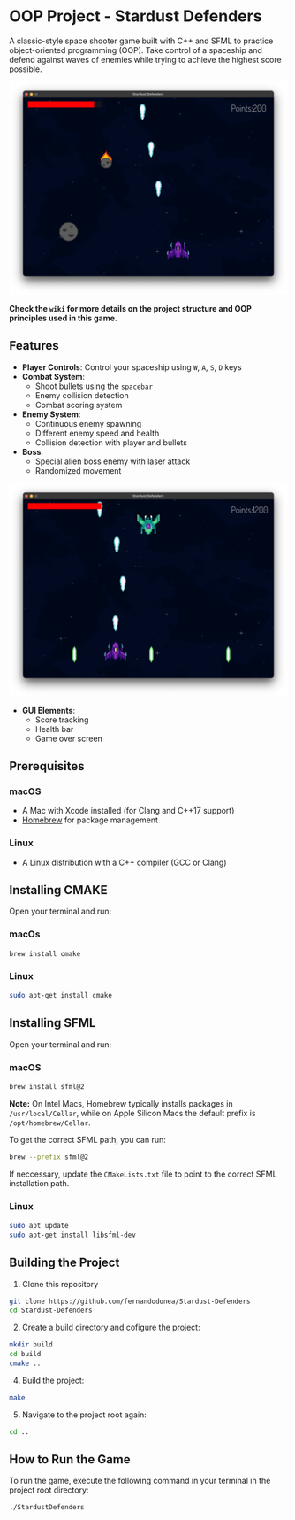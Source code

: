 # OOP Project - Stardust Defenders

A classic-style space shooter game built with C++ and SFML to practice object-oriented programming (OOP). Take control of a spaceship and defend against waves of enemies while trying to achieve the highest score possible.


![Game Screenshot](/resources/screenshots/gameplay-normal.png)


**Check the `wiki` for more details on the project structure and OOP principles used in this game.**

## Features

- **Player Controls**: Control your spaceship using `W`, `A`, `S`, `D` keys
- **Combat System**: 
  - Shoot bullets using the `spacebar`
  - Enemy collision detection
  - Combat scoring system
- **Enemy System**:
  - Continuous enemy spawning
  - Different enemy speed and health
  - Collision detection with player and bullets
- **Boss**:
  - Special alien boss enemy with laser attack 
  - Randomized movement

![Game Screenshot](/resources/screenshots/gameplay-boss.png)
- **GUI Elements**:
  - Score tracking
  - Health bar
  - Game over screen


## Prerequisites
### macOS
- A Mac with Xcode installed (for Clang and C++17 support)
- [Homebrew](https://brew.sh/) for package management

### Linux
- A Linux distribution with a C++ compiler (GCC or Clang)

## Installing CMAKE
Open your terminal and run:
### macOs
```
brew install cmake
```
### Linux
```bash
sudo apt-get install cmake
```

## Installing SFML
Open your terminal and run:
### macOS
```bash
brew install sfml@2
```
**Note:** On Intel Macs, Homebrew typically installs packages in `/usr/local/Cellar`, while on Apple Silicon Macs the default prefix is `/opt/homebrew/Cellar`. 

To get the correct SFML path, you can run:

```bash
brew --prefix sfml@2
```

If neccessary, update the `CMakeLists.txt` file  to point to the correct SFML installation path.

### Linux
```bash
sudo apt update
sudo apt-get install libsfml-dev
```

## Building the Project

1. Clone this repository

```bash
git clone https://github.com/fernandodonea/Stardust-Defenders
cd Stardust-Defenders
```

2. Create a build directory and cofigure the project:
```bash
mkdir build
cd build
cmake ..
```

4. Build the project:
```bash
make
```

5. Navigate to the project root again:
```bash
cd ..
```

## How to Run the Game
To run the game, execute the following command in your terminal in the project root directory:
```bash
./StardustDefenders
```

